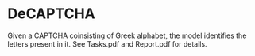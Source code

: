 # DeCAPTCHA
Given a CAPTCHA coinsisting of Greek alphabet, the model identifies the letters present in it. See Tasks.pdf and Report.pdf for details.
